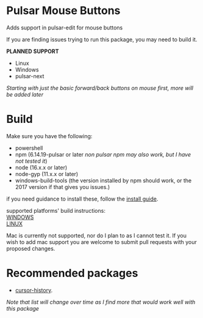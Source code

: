 # Pulsar Mouse Buttons

Adds support in pulsar-edit for mouse buttons

If you are finding issues trying to run this package, you may need to build it.

**PLANNED SUPPORT**
- Linux
- Windows
- pulsar-next

*Starting with just the basic forward/back buttons on mouse first, more will be added later*

# Build 
Make sure you have the following:
- powershell
- npm (6.14.19-pulsar or later *non pulsar npm may also work, but I have not tested it*) 
- node (16.x.x or later)
- node-gyp (11.x.x or later)
- windows-build-tools (the version installed by npm should work, or the 2017 version if that gives you issues.)

if you need guidance to install these, follow the [install guide](./docs/install.md).

supported platforms' build instructions:  
[WINDOWS](./docs/windowsBuild.md)  
[LINUX](./docs/linuxBuild.md)  

Mac is currently not supported, nor do I plan to as I cannot test it.  If you wish to add mac support you are welcome to submit pull requests with your proposed changes.

# Recommended packages 
- [cursor-history](https://atom.io/packages/cursor-history).

*Note that list will change over time as I find more that would work well with this package*
